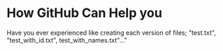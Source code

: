 # How GitHub Can Help you
Have you ever experienced like creating each version of files; "test.txt", "test_with_id.txt", test_with_names.txt"..."
